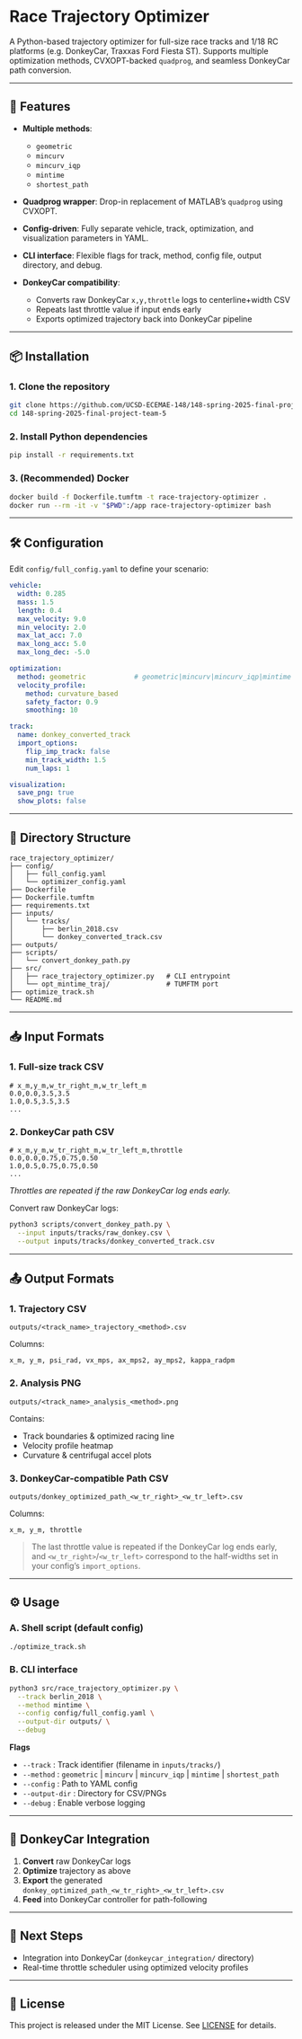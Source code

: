 # Race Trajectory Optimizer

A Python-based trajectory optimizer for full-size race tracks and 1/18 RC platforms (e.g. DonkeyCar, Traxxas Ford Fiesta ST).
Supports multiple optimization methods, CVXOPT-backed `quadprog`, and seamless DonkeyCar path conversion.

---

## 🚀 Features

* **Multiple methods**:

  * `geometric`
  * `mincurv`
  * `mincurv_iqp`
  * `mintime`
  * `shortest_path`

* **Quadprog wrapper**: Drop-in replacement of MATLAB’s `quadprog` using CVXOPT.

* **Config-driven**: Fully separate vehicle, track, optimization, and visualization parameters in YAML.

* **CLI interface**: Flexible flags for track, method, config file, output directory, and debug.

* **DonkeyCar compatibility**:

  * Converts raw DonkeyCar `x,y,throttle` logs to centerline+width CSV
  * Repeats last throttle value if input ends early
  * Exports optimized trajectory back into DonkeyCar pipeline

---

## 📦 Installation

### 1. Clone the repository

```bash
git clone https://github.com/UCSD-ECEMAE-148/148-spring-2025-final-project-team-5.git
cd 148-spring-2025-final-project-team-5
```

### 2. Install Python dependencies

```bash
pip install -r requirements.txt
```

### 3. (Recommended) Docker

```bash
docker build -f Dockerfile.tumftm -t race-trajectory-optimizer .
docker run --rm -it -v "$PWD":/app race-trajectory-optimizer bash
```

---

## 🛠️ Configuration

Edit `config/full_config.yaml` to define your scenario:

```yaml
vehicle:
  width: 0.285
  mass: 1.5
  length: 0.4
  max_velocity: 9.0
  min_velocity: 2.0
  max_lat_acc: 7.0
  max_long_acc: 5.0
  max_long_dec: -5.0

optimization:
  method: geometric            # geometric|mincurv|mincurv_iqp|mintime|shortest_path
  velocity_profile:
    method: curvature_based
    safety_factor: 0.9
    smoothing: 10

track:
  name: donkey_converted_track
  import_options:
    flip_imp_track: false
    min_track_width: 1.5
    num_laps: 1

visualization:
  save_png: true
  show_plots: false
```

---

## 📂 Directory Structure

```
race_trajectory_optimizer/
├── config/
│   ├── full_config.yaml
│   └── optimizer_config.yaml
├── Dockerfile
├── Dockerfile.tumftm
├── requirements.txt
├── inputs/
│   └── tracks/
│       ├── berlin_2018.csv
│       └── donkey_converted_track.csv
├── outputs/
├── scripts/
│   └── convert_donkey_path.py
├── src/
│   ├── race_trajectory_optimizer.py   # CLI entrypoint
│   └── opt_mintime_traj/              # TUMFTM port
├── optimize_track.sh
└── README.md
```

---

## 📥 Input Formats

### 1. Full-size track CSV

```csv
# x_m,y_m,w_tr_right_m,w_tr_left_m
0.0,0.0,3.5,3.5
1.0,0.5,3.5,3.5
...
```

### 2. DonkeyCar path CSV

```csv
# x_m,y_m,w_tr_right_m,w_tr_left_m,throttle
0.0,0.0,0.75,0.75,0.50
1.0,0.5,0.75,0.75,0.50
...
```

*Throttles are repeated if the raw DonkeyCar log ends early.*

Convert raw DonkeyCar logs:

```bash
python3 scripts/convert_donkey_path.py \
  --input inputs/tracks/raw_donkey.csv \
  --output inputs/tracks/donkey_converted_track.csv
```

---

## 📤 Output Formats

### 1. Trajectory CSV

```
outputs/<track_name>_trajectory_<method>.csv
```

Columns:

```
x_m, y_m, psi_rad, vx_mps, ax_mps2, ay_mps2, kappa_radpm
```

### 2. Analysis PNG

```
outputs/<track_name>_analysis_<method>.png
```

Contains:

* Track boundaries & optimized racing line
* Velocity profile heatmap
* Curvature & centrifugal accel plots

### 3. DonkeyCar-compatible Path CSV

```
outputs/donkey_optimized_path_<w_tr_right>_<w_tr_left>.csv
```

Columns:

```
x_m, y_m, throttle
```

> The last throttle value is repeated if the DonkeyCar log ends early, and `<w_tr_right>`/`<w_tr_left>` correspond to the half-widths set in your config’s `import_options`.

---

## ⚙️ Usage

### A. Shell script (default config)

```bash
./optimize_track.sh
```

### B. CLI interface

```bash
python3 src/race_trajectory_optimizer.py \
  --track berlin_2018 \
  --method mintime \
  --config config/full_config.yaml \
  --output-dir outputs/ \
  --debug
```

**Flags**

* `--track`       : Track identifier (filename in `inputs/tracks/`)
* `--method`      : `geometric` | `mincurv` | `mincurv_iqp` | `mintime` | `shortest_path`
* `--config`      : Path to YAML config
* `--output-dir`  : Directory for CSV/PNGs
* `--debug`       : Enable verbose logging

---

## 🤝 DonkeyCar Integration

1. **Convert** raw DonkeyCar logs
2. **Optimize** trajectory as above
3. **Export** the generated
   `donkey_optimized_path_<w_tr_right>_<w_tr_left>.csv`
4. **Feed** into DonkeyCar controller for path-following

---

## 🔮 Next Steps

* Integration into DonkeyCar (`donkeycar_integration/` directory)
* Real-time throttle scheduler using optimized velocity profiles

---

## 📄 License

This project is released under the MIT License. See [LICENSE](LICENSE) for details.
